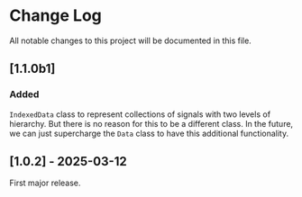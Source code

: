 # Change Log
All notable changes to this project will be documented in this file.

## [1.1.0b1]

### Added
`IndexedData` class to represent collections of signals with two levels of hierarchy. But there is no reason for this to be a different class. In the future, we can just supercharge the `Data` class to have this additional functionality. 


## [1.0.2] - 2025-03-12
 
First major release.

